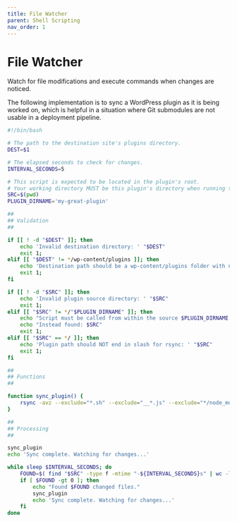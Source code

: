 ```yaml
---
title: File Watcher
parent: Shell Scripting
nav_order: 1
---
```


# File Watcher

Watch for file modifications and execute commands when changes are noticed.

The following implementation is to sync a WordPress plugin as it is being worked on, which is helpful in a situation where Git submodules are not usable in a deployment pipeline.

```bash
#!/bin/bash

# The path to the destination site's plugins directory.
DEST=$1

# The elapsed seconds to check for changes.
INTERVAL_SECONDS=5

# This script is expected to be located in the plugin's root.
# Your working directory MUST be this plugin's directory when running this script.
SRC=$(pwd)
PLUGIN_DIRNAME='my-great-plugin'

##
## Validation
##

if [[ ! -d "$DEST" ]]; then
	echo 'Invalid destination directory: ' "$DEST"
	exit 1;
elif [[ "$DEST" != */wp-content/plugins ]]; then
	echo 'Destination path should be a wp-content/plugins folder with no trailing slash: ' "$DEST"
	exit 1;
fi

if [[ ! -d "$SRC" ]]; then
	echo 'Invalid plugin source directory: ' "$SRC"
	exit 1;
elif [[ "$SRC" != */"$PLUGIN_DIRNAME" ]]; then
	echo "Script must be called from within the source $PLUGIN_DIRNAME plugin directory."
	echo "Instead found: $SRC"
	exit 1;
elif [[ "$SRC" == */ ]]; then
	echo 'Plugin path should NOT end in slash for rsync: ' "$SRC"
	exit 1;
fi

##
## Functions
##

function sync_plugin() {
	rsync -avz --exclude="*.sh" --exclude="__*.js" --exclude="*/node_modules" --exclude="assets/styles/less" --exclude="package.json" --exclude="package-lock.json" --exclude=".DS_Store" --exclude=".git*" --delete --delete-excluded "$SRC" "$DEST"
}

##
## Processing
##

sync_plugin
echo 'Sync complete. Watching for changes...'

while sleep $INTERVAL_SECONDS; do
	FOUND=$( find "$SRC" -type f -mtime "-${INTERVAL_SECONDS}s" | wc -l | egrep -o '\d+' )
	if [ $FOUND -gt 0 ]; then
		echo "Found $FOUND changed files."
		sync_plugin
		echo 'Sync complete. Watching for changes...'
	fi
done

```

